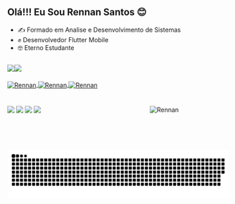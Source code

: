 

## Olá!!!  Eu Sou Rennan Santos 😊


- ✍ Formado em Analise e Desenvolvimento de Sistemas
- ✊ Desenvolvedor Flutter Mobile
- 🤓 Eterno Estudante
 ##
 
 
 <div>
  <a href="https://github.com/Rennansb">
  <img height="130"  src="https://github-readme-stats.vercel.app/api?username=Rennansb&show_icons=true&theme=dark&include_all_commits=true&count_private=true"/><img height="130"  src="https://github-readme-stats.vercel.app/api/top-langs/?username=Rennansb&layout=compact&langs_count=7&theme=dark"/>
</div>

 
  <div style="display: inline_block"><br>
  <img align="center" alt="Rennan" height="30" width="40" src="https://cdn.jsdelivr.net/gh/devicons/devicon/icons/flutter/flutter-plain.svg">
  <img align="center" alt="Rennan" height="30" width="40" src="https://cdn.jsdelivr.net/gh/devicons/devicon/icons/dart/dart-original.svg">
  <img align="center" alt="Rennan" height="30" width="40" src="https://cdn.jsdelivr.net/gh/devicons/devicon/icons/github/github-original.svg">

<div>
</div>

 #


 <img align="right" alt="Rennan" height="100" width="180" src="https://i.stack.imgur.com/vXYLh.gif">
</div>
 
 #
 


<div> 

  
  <a href="https://instagram.com/rennan4r" target="_blank"><img src="https://img.shields.io/badge/-Instagram-%23E4405F?style=for-the-badge&logo=instagram&logoColor=white" target="_blank"></a>
 	<a href="" target="_blank"><img   src="https://img.shields.io/badge/Discord-7289DA?style=for-the-badge&logo=discord&logoColor=white" target="_blank"></a> 
  <a href = ""><img src="https://img.shields.io/badge/-Gmail-%23333?style=for-the-badge&logo=gmail&logoColor=white" target="_blank"></a>
  <a href="https://www.linkedin.com/in/rennan-santos-7195b683/" target="_blank"><img src="https://img.shields.io/badge/-LinkedIn-%230077B5?style=for-the-badge&logo=linkedin&logoColor=white" target="_blank"></a> 
 
  ![Snake animation](https://github.com/Rennansb/Rennansb/blob/output/github-contribution-grid-snake.svg)
 
</div>  
  
  
<!--
**Rennansb/Rennansb** is a ✨ _special_ ✨ repository because its `README.md` (this file) appears on your GitHub profile.

Here are some ideas to get you started:

- 🔭 I’m currently working on ...
- 🌱 I’m currently learning ...
- 👯 I’m looking to collaborate on ...
- 🤔 I’m looking for help with ...
- 💬 Ask me about ...
- 📫 How to reach me: ...
- 😄 Pronouns: ...
- ⚡ Fun fact: ...
-->
